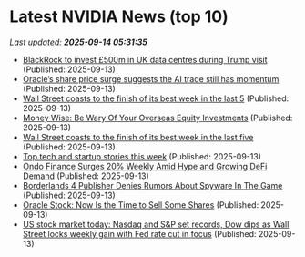# Latest NVIDIA News (top 10)
_Last updated: **2025-09-14 05:31:35**_

- [BlackRock to invest £500m in UK data centres during Trump visit](https://news.sky.com/story/blackrock-to-invest-500m-in-uk-data-centres-during-trump-visit-13429741) (Published: 2025-09-13)
- [Oracle’s share price surge suggests the AI trade still has momentum](https://www.irishtimes.com/your-money/2025/09/13/oracles-share-price-surge-suggests-the-ai-trade-still-has-momentum/) (Published: 2025-09-13)
- [Wall Street coasts to the finish of its best week in the last 5](https://economictimes.indiatimes.com/markets/stocks/news/wall-street-coasts-to-the-finish-of-its-best-week-in-the-last-5/articleshow/123863060.cms) (Published: 2025-09-13)
- [Money Wise: Be Wary Of Your Overseas Equity Investments](https://www.ndtvprofit.com/personal-finance/money-wise-be-wary-of-your-overseas-equity-investments) (Published: 2025-09-13)
- [Wall Street coasts to the finish of its best week in the last five](https://www.channelnewsasia.com/business/wall-street-us-federal-reserve-interest-rate-5347601) (Published: 2025-09-13)
- [Top tech and startup stories this week](https://economictimes.indiatimes.com/tech/newsletters/ettech-unwrapped/top-tech-and-startup-stories-this-week/articleshow/123862343.cms) (Published: 2025-09-13)
- [Ondo Finance Surges 20% Weekly Amid Hype and Growing DeFi Demand](http://www.newsbtc.com/news/ondo-finance-surges-20-weekly-amid-hype-and-growing-defi-demand/) (Published: 2025-09-13)
- [Borderlands 4 Publisher Denies Rumors About Spyware In The Game](https://www.gamespot.com/articles/borderlands-4-publisher-denies-rumors-about-spyware-in-the-game/1100-6534721/) (Published: 2025-09-13)
- [Oracle Stock: Now Is the Time to Sell Some Shares](https://biztoc.com/x/2680e8f51ee5cc3c) (Published: 2025-09-13)
- [US stock market today: Nasdaq and S&P set records, Dow dips as Wall Street locks weekly gain with Fed rate cut in focus](https://economictimes.indiatimes.com/news/international/us/us-stock-market-today-nasdaq-and-sp-set-records-dow-dips-as-wall-street-locks-weekly-gain-with-fed-rate-cut-in-focus/articleshow/123862190.cms) (Published: 2025-09-13)
